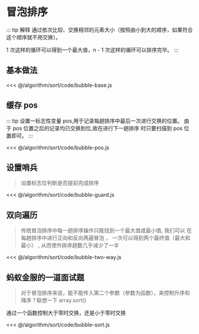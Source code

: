 # 冒泡排序

::: tip 解释
通过依次比较、交换相邻的元素大小（按照由小到大的顺序，如果符合这个顺序就不用交换）。

1 次这样的循环可以得到一个最大值，n - 1 次这样的循环可以排序完毕。
:::

## 基本做法

<<< @/algorithm/sort/code/bubble-base.js

## 缓存 pos

::: tip
设置一标志性变量 pos,用于记录每趟排序中最后一次进行交换的位置。 由于 pos 位置之后的记录均已交换到位,故在进行下一趟排序
时只要扫描到 pos 位置即可。
:::

<<< @/algorithm/sort/code/bubble-pos.js

## 设置哨兵

> 设置标志位判断是否提前完成排序

<<< @/algorithm/sort/code/bubble-guard.js

## 双向遍历

> 传统冒泡排序中每一趟排序操作只能找到一个最大值或最小值, 我们可以 在每趟排序中进行正向和反向两遍冒泡 ， 一次可以得到两个最终值（最大和最小） , 从而使外排序趟数几乎减少了一半

<<< @/algorithm/sort/code/bubble-two-way.js

## 蚂蚁金服的一道面试题

> 对于冒泡排序来说，能不能传入第二个参数（参数为函数），来控制升序和降序？联想一下 array.sort()

通过一个函数控制大于零时交换，还是小于零时交换

<<< @/algorithm/sort/code/bubble-sort.js
